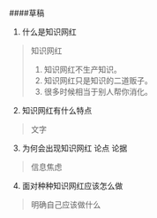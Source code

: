 ####草稿
1. 什么是知识网红
> 知识网红
>  
> 1. 知识网红不生产知识。
> 2. 知识网红只是知识的二道贩子。
> 3. 很多时候相当于别人帮你消化。

2. 知识网红有什么特点
> 文字
> 
3. 为何会出现知识网红 论点 论据
> 信息焦虑
> 
4. 面对种种知识网红应该怎么做
> 明确自己应该做什么
> 
